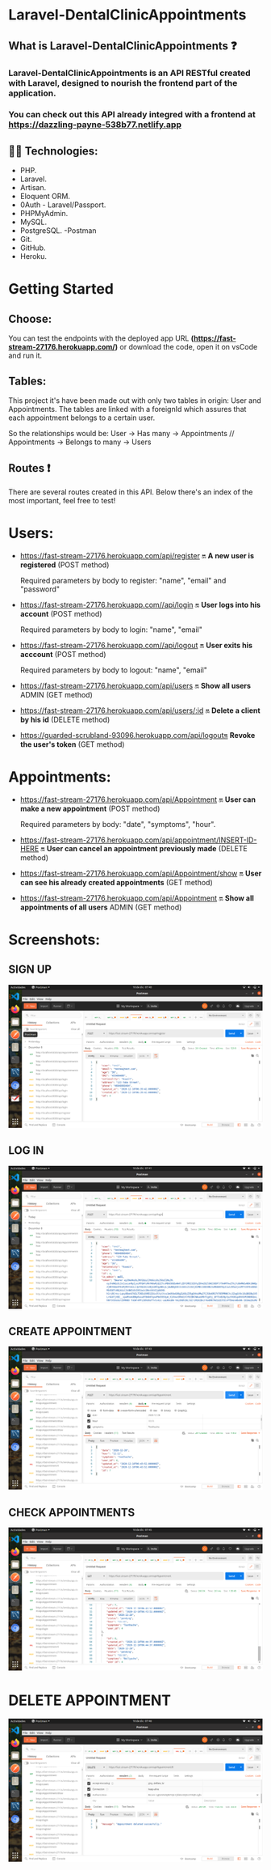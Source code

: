 
# Laravel-DentalClinicAppointments

## What is Laravel-DentalClinicAppointments ❓

### Laravel-DentalClinicAppointments is an API RESTful created with Laravel, designed to nourish the frontend part of the application.

### You can check out this API already integred with a frontend at https://dazzling-payne-538b77.netlify.app


## 🔧🔧 Technologies:

- PHP.
- Laravel.
- Artisan.
- Eloquent ORM.
- 0Auth - Laravel/Passport.
- PHPMyAdmin.
- MySQL.
- PostgreSQL.
-Postman
- Git.
- GitHub.
- Heroku.

# Getting Started


## Choose:

You can test the endpoints with the deployed app URL **(https://fast-stream-27176.herokuapp.com/)** or download the code, open it on vsCode and run it.
   
## Tables:

This project it's have been made out with only two tables in origin: User and Appointments. The tables are linked with a foreignId which assures that each appointment belongs to a certain user.

So the relationships would be: User -> Has many -> Appointments //  Appointments -> Belongs to many -> Users

## Routes ❗
There are several routes created in this API. Below there's an index of the most important, feel free to test!


# Users: 

-  https://fast-stream-27176.herokuapp.com/api/register 🔛 **A new user is registered**  (POST method)

   Required parameters by body to register: "name", "email" and "password"

-  https://fast-stream-27176.herokuapp.com//api/login 🔛 **User logs into his account**  (POST method)

   Required parameters by body to login: "name", "email"
   
-  https://fast-stream-27176.herokuapp.com//api/logout 🔛 **User exits his acccount**  (POST method)

   Required parameters by body to logout: "name", "email"

-  https://fast-stream-27176.herokuapp.com/api/users 🔛 **Show all users** ADMIN (GET method)

-  https://fast-stream-27176.herokuapp.com/api/users/:id 🔛 **Delete a client by his id** (DELETE method)

- https://guarded-scrubland-93096.herokuapp.com/api/logout🔛 **Revoke the user's token** (GET method) 


# Appointments: 

- https://fast-stream-27176.herokuapp.com/api/Appointment 🔛 **User can make a new appointment** (POST method) 

  Required parameters by body: "date", "symptoms", "hour".

- https://fast-stream-27176.herokuapp.com/api/appointment/INSERT-ID-HERE 🔛 **User can cancel an appointment previously made** (DELETE method)

- https://fast-stream-27176.herokuapp.com/api/Appointment/show 🔛 **User can see his already created appointments** (GET method) 

- https://fast-stream-27176.herokuapp.com/api/Appointment 🔛 **Show all appointments of all users** ADMIN (GET method)

# Screenshots:

## SIGN UP
 
 ![Screenshot](screenshotZ/register.png) 
 
## LOG IN
 
  ![Screenshot](screenshotZ/login.png) 
  
 
## CREATE APPOINTMENT
 
![Screenshot](screenshotZ/createappointment.png)


## CHECK APPOINTMENTS

![Screenshot](screenshotZ/allappointments.png)

# DELETE APPOINTMENT 
![Screenshot](screenshotZ/deleteappointment.png)
